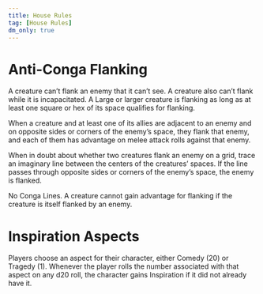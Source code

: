```yaml
---
title: House Rules
tag: [House Rules]
dm_only: true
---
```


# Anti-Conga Flanking

A creature can’t flank an enemy that it can’t see. A creature also can’t flank while it is incapacitated. A Large or larger creature is flanking as long as at least one square or hex of its space qualifies for flanking.

When a creature and at least one of its allies are adjacent to an enemy and on opposite sides or corners of the enemy’s space, they flank that enemy, and each of them has advantage on melee attack rolls against that enemy.

When in doubt about whether two creatures flank an enemy on a grid, trace an imaginary line between the centers of the creatures’ spaces. If the line passes through opposite sides or corners of the enemy’s space, the enemy is flanked.

No Conga Lines. A creature cannot gain advantage for flanking if the creature is itself flanked by an enemy. 


# Inspiration Aspects

Players choose an aspect for their character, either Comedy (20) or Tragedy (1). Whenever the player rolls the number associated with that aspect on any d20 roll, the character gains Inspiration if it did not already have it.

